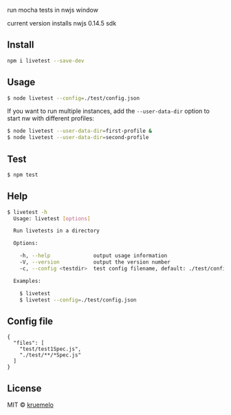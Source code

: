 
run mocha tests in nwjs window

current version installs nwjs 0.14.5 sdk

## Install

```bash
npm i livetest --save-dev
```

## Usage

```bash
$ node livetest --config=./test/config.json
```

If you want to run multiple instances, add the `--user-data-dir` option to start nw with different profiles:

```bash
$ node livetest --user-data-dir=first-profile & 
$ node livetest --user-data-dir=second-profile
```

## Test

```bash
$ npm test 
```

## Help

```bash
$ livetest -h
  Usage: livetest [options]

  Run livetests in a directory

  Options:

    -h, --help              output usage information
    -V, --version           output the version number
    -c, --config <testdir>  test config filename, default: ./test/config.json

  Examples:

    $ livetest
    $ livetest --config=./test/config.json

```

## Config file

```
{
  "files": [
    "test/test1Spec.js",
    "./test/**/*Spec.js"
  ]
}
```

## License
MIT &copy; [kruemelo](https://github.com/kruemelo)
